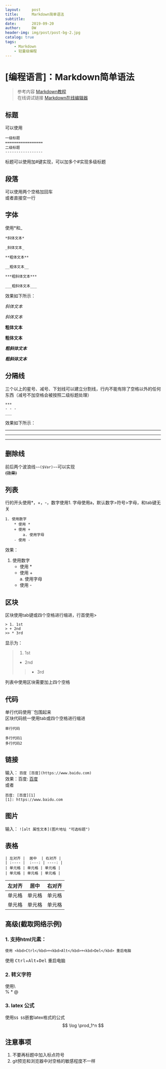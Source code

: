 ```yaml
---
layout:     post
title:      Markdown简单语法
subtitle:   
date:       2019-09-20
author:     DW
header-img: img/post/post-bg-2.jpg
catalog: true
tags:
    - Markdown
    - 轻量级编程
---
```

# [编程语言]：Markdown简单语法
> 参考内容 [Markdown教程](https://www.runoob.com)  
> 在线调试链接 [Markdown在线编辑器](https://c.runoob.com/front-end/712)


## 标题
可以使用  
>	

	一级标题	
	=================  
	二级标题  
	-----------------  

标题可以使用加#键实现，可以加多个#实现多级标题  
## 段落  
可以使用两个空格加回车    
或者直接空一行  
## 字体  
使用*和_  
 
    *斜体文本*  
    
    _斜体文本_  
    
    **粗体文本**   
    
    __粗体文本__   
    
    ***粗斜体文本***  
    
    ___粗斜体文本___ 

效果如下所示：    

*斜体文本*  

_斜体文本_  

**粗体文本**  

__粗体文本__  

***粗斜体文本***  

___粗斜体文本___   

## 分隔线  
三个以上的星号、减号、下划线可以建立分割线，行内不能有除了空格以外的任何东西（减号不加空格会被按照二级标题处理）
>  

    ***  
    - - -  
    ___  

效果如下所示：    

***  

- - -  

___  

## 删除线  
前后两个波浪线`~~($Var)~~`可以实现  
    ~~(效果)~~

## 列表  
行的开头使用*，+，-，数字使用1. 字母使用a，默认数字>符号>字母，和tab键无关

    1. 使用数字
        * 使用 * 
        + 使用 +   
            a. 使用字母  
        - 使用 -  

效果：  
1. 使用数字
    * 使用 * 
    + 使用 +   
        a. 使用字母  
    - 使用 -   

## 区块  
区块使用tab键或四个空格进行缩进，行首使用>  

    > 1. 1st  
    > + 2nd  
    >> * 3rd  

显示为：  

> 1. 1st  
> + 2nd  
>> * 3rd  

列表中使用区块需要加上四个空格

## 代码
单行代码使用``包围起来  
区块代码统一使用tab或四个空格进行缩进  

`单行代码`

    多行代码1
    多行代码2

## 链接
输入： `百度 [百度](https://www.baidu.com)`  
效果：百度: [百度](https://www.baidu.com)  
或者  

    百度: [百度][1]
    [1]: https://www.baidu.com  

## 图片
输入： `![alt 属性文本](图片地址 "可选标题")`  

## 表格  

    | 左对齐 |  居中  | 右对齐 |  
    | :---- |  :---: | ----: |  
    | 单元格 | 单元格 | 单元格 |  
    | 单元格 | 单元格 | 单元格 |  

| 左对齐 |  居中  | 右对齐 |  
| :---- |  :---: | ----: |  
| 单元格 | 单元格 | 单元格 |  
| 单元格 | 单元格 | 单元格 |  

## 高级(截取网络示例)  

### 1. 支持html元素：  
    使用 <kbd>Ctrl</kbd>+<kbd>Alt</kbd>+<kbd>Del</kbd> 重启电脑   

使用 <kbd>Ctrl</kbd>+<kbd>Alt</kbd>+<kbd>Del</kbd> 重启电脑  

### 2. 转义字符   

使用\  
\% \* \@

### 3. latex 公式   

使用`$$ $$`嵌套latex格式的公式  
$$ \log \prod_1^n $$
## 注意事项  
1. 不要再标题中加入标点符号  
2. git预览和浏览器中对空格的敏感程度不一样  
